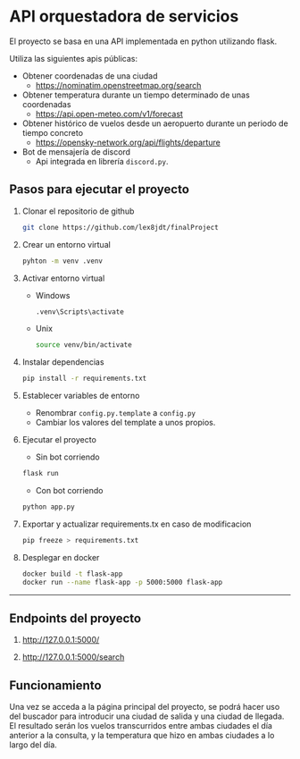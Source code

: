 # API orquestadora de servicios

El proyecto se basa en una API implementada en python utilizando flask.

Utiliza las siguientes apis públicas:

- Obtener coordenadas de una ciudad
  - <https://nominatim.openstreetmap.org/search>
- Obtener temperatura durante un tiempo determinado de unas coordenadas
  - <https://api.open-meteo.com/v1/forecast>
- Obtener histórico de vuelos desde un aeropuerto durante un periodo de tiempo concreto
  - <https://opensky-network.org/api/flights/departure>
- Bot de mensajería de discord
  - Api integrada en librería `discord.py`.

## Pasos para ejecutar el proyecto

1. Clonar el repositorio de github

   ```bash
   git clone https://github.com/lex8jdt/finalProject
   ```

2. Crear un entorno virtual

   ```bash
   pyhton -m venv .venv
   ```

3. Activar entorno virtual

   - Windows

     ```bash
     .venv\Scripts\activate
     ```

   - Unix

     ```bash
     source venv/bin/activate
     ```

4. Instalar dependencias

   ```bash
   pip install -r requirements.txt
   ```

5. Establecer variables de entorno

   - Renombrar `config.py.template` a `config.py`
   - Cambiar los valores del template a unos propios.

6. Ejecutar el proyecto

   - Sin bot corriendo

   ```bash
   flask run
   ```

   - Con bot corriendo

   ```bash
   python app.py
   ```

7. Exportar y actualizar requirements.tx en caso de modificacion

   ```bash
   pip freeze > requirements.txt
   ```

8. Desplegar en docker

   ```bash
   docker build -t flask-app
   docker run --name flask-app -p 5000:5000 flask-app
   ```

---

## Endpoints del proyecto

1. <http://127.0.0.1:5000/>

2. <http://127.0.0.1:5000/search>

## Funcionamiento

Una vez se acceda a la página principal del proyecto, se podrá hacer uso del buscador para introducir una ciudad de salida y una ciudad de llegada. El resultado serán los vuelos transcurridos entre ambas ciudades el día anterior a la consulta, y la temperatura que hizo en ambas ciudades a lo largo del día.
